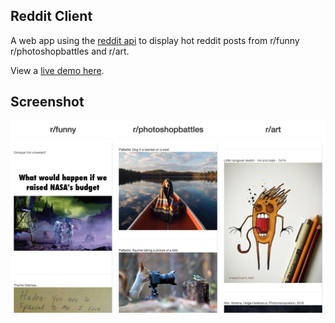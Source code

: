 Reddit Client
---
A web app using the [reddit api](https://www.reddit.com/dev/api) to display hot reddit posts from r/funny r/photoshopbattles and r/art.

View a [live demo here](http://strawstack.github.io/Reddit-Client/).

Screenshot
---
![](./screenshot.png)

